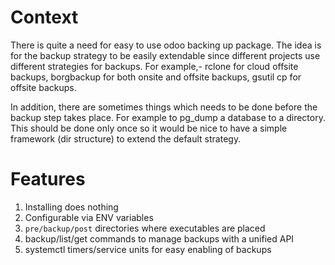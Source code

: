 # Context

There is quite a need for easy to use odoo backing up package. The idea is for
the backup strategy to be easily extendable since different projects use
different strategies for backups. For example,- rclone for cloud offsite
backups, borgbackup for both onsite and offsite backups, gsutil cp for offsite
backups.

In addition, there are sometimes things which needs to be done before the
backup step takes place. For example to pg\_dump a database to a directory.
This should be done only once so it would be nice to have a simple framework
(dir structure) to extend the default strategy.

# Features

1.  Installing does nothing
2.  Configurable via ENV variables
3.  `pre/backup/post` directories where executables are placed
4.  backup/list/get commands to manage backups with a unified API
5.  systemctl timers/service units for easy enabling of backups
